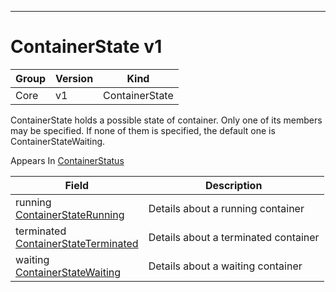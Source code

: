 

-----------
# ContainerState v1



Group        | Version     | Kind
------------ | ---------- | -----------
Core | v1 | ContainerState







ContainerState holds a possible state of container. Only one of its members may be specified. If none of them is specified, the default one is ContainerStateWaiting.

<aside class="notice">
Appears In <a href="#containerstatus-v1">ContainerStatus</a> </aside>

Field        | Description
------------ | -----------
running <br /> [ContainerStateRunning](#containerstaterunning-v1) | Details about a running container
terminated <br /> [ContainerStateTerminated](#containerstateterminated-v1) | Details about a terminated container
waiting <br /> [ContainerStateWaiting](#containerstatewaiting-v1) | Details about a waiting container






